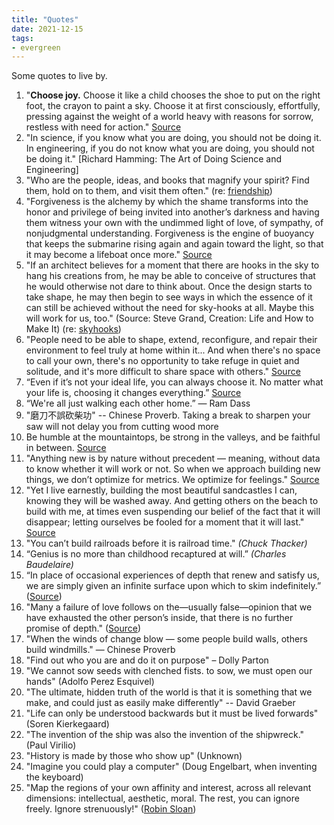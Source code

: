 ```yaml
---
title: "Quotes"
date: 2021-12-15
tags:
- evergreen
---
```


Some quotes to live by.

1. "**Choose joy.** Choose it like a child chooses the shoe to put on the right foot, the crayon to paint a sky. Choose it at first consciously, effortfully, pressing against the weight of a world heavy with reasons for sorrow, restless with need for action." [Source](https://www.themarginalian.org/2020/10/21/14-years-of-brain-pickings)
2. "In science, if you know what you are doing, you should not be doing it. In engineering, if you do not know what you are doing, you should not be doing it." [Richard Hamming: The Art of Doing Science and Engineering]
4. "Who are the people, ideas, and books that magnify your spirit? Find them, hold on to them, and visit them often." (re: [friendship](thoughts/friendship.md))
6. "Forgiveness is the alchemy by which the shame transforms into the honor and privilege of being invited into another’s darkness and having them witness your own with the undimmed light of love, of sympathy, of nonjudgmental understanding. Forgiveness is the engine of buoyancy that keeps the submarine rising again and again toward the light, so that it may become a lifeboat once more." [Source](https://www.themarginalian.org/2019/10/23/13-learnings-13-years)
7. "If an architect believes for a moment that there are hooks in the sky to hang his creations from, he may be able to conceive of structures that he would otherwise not dare to think about. Once the design starts to take shape, he may then begin to see ways in which the essence of it can still be achieved without the need for sky-hooks at all. Maybe this will work for us, too." (Source: Steve Grand, Creation: Life and How to Make It) (re: [skyhooks](thoughts/skyhooks.md))
8. "People need to be able to shape, extend, reconfigure, and repair their environment to feel truly at home within it... And when there's no space to call your own, there's no opportunity to take refuge in quiet and solitude, and it's more difficult to share space with others." [Source](https://kmcgillivray.github.io/a-web-pattern-language/a-domain-of-ones-own/) 
10. “Even if it’s not your ideal life, you can always choose it. No matter what your life is, choosing it changes everything.” [Source](https://perell.com/essay/the-price-of-discipline/)
11. “We're all just walking each other home.” ― Ram Dass
12. "磨刀不誤砍柴功" -- Chinese Proverb. Taking a break to sharpen your saw will not delay you from cutting wood more
14. Be humble at the mountaintops, be strong in the valleys, and be faithful in between. [Source](https://www.marcandangel.com/2022/01/18/19-great-truths-my-grandmother-told-me-on-her-90th-birthday/?curius=1417)
15. "Anything new is by nature without precedent — meaning, without data to know whether it will work or not. So when we approach building new things, we don’t optimize for metrics. We optimize for feelings." [Source](https://browsercompany.substack.com/p/optimizing-for-feelings?s=r)
16. "Yet I live earnestly, building the most beautiful sandcastles I can, knowing they will be washed away. And getting others on the beach to build with me, at times even suspending our belief of the fact that it will disappear; letting ourselves be fooled for a moment that it will last." [Source](https://altered.substack.com/p/dust)
18. "You can’t build railroads before it is railroad time." _(Chuck Thacker)_
19. “Genius is no more than childhood recaptured at will.” *(Charles Baudelaire)*
20. “In place of occasional experiences of depth that renew and satisfy us, we are simply given an infinite surface upon which to skim indefinitely.” ([Source](https://theconvivialsociety.substack.com/p/what-you-get-is-the-world))
21. "Many a failure of love follows on the—usually false—opinion that we have exhausted the other person’s inside, that there is no further promise of depth." ([Source](https://theconvivialsociety.substack.com/p/what-you-get-is-the-world))
23. "When the winds of change blow — some people build walls, others build windmills." — Chinese Proverb
24. "Find out who you are and do it on purpose" – Dolly Parton
25. "We cannot sow seeds with clenched fists. to sow, we must open our hands" (Adolfo Perez Esquivel)
26. "The ultimate, hidden truth of the world is that it is something that we make, and could just as easily make differently" -- David Graeber
27. "Life can only be understood backwards but it must be lived forwards" (Soren Kierkegaard)
28. "The invention of the ship was also the invention of the shipwreck." (Paul Virilio)
29. "History is made by those who show up" (Unknown)
30. "Imagine you could play a computer" (Doug Engelbart, when inventing the keyboard)
31. "Map the regions of your own affinity and interest, across all relevant dimensions: intellectual, aesthetic, moral. The rest, you can ignore freely. Ignore strenuously!" ([Robin Sloan](https://www.robinsloan.com/newsletters/summer-wind/))